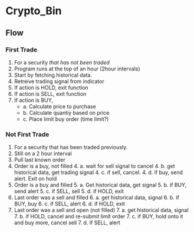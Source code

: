 # Crypto_Bin

## Flow

### First Trade
1. For a security *that has not been traded*
2. Program runs at the top of an hour (2hour intervals)
3. Start by fetching historical data.
4. Retreive trading signal from indicator
5. If action is HOLD, exit function
6. If action is SELL, exit function
7. If action is BUY,
	- a. Calculate price to purchase
	- b. Calculate quantiy based on price
	- c. Place limit buy order (time limit?)


### Not First Trade
1. For a security that has been traded previously.
2. Still on a 2 hour interval
3. Pull last known order
4. Order is a buy, not filled
	4. a. wait for sell signal to cancel
	4. b. get historical data, get trading signal
	4. c. if sell, cancel.
	4. d. if buy, send alert. Exit on hold
5. Order is a buy and filled
	5. a. Get historical data, get signal
	5. b. if BUY, send alert
	5. c. if SELL, sell
	5. d. if HOLD, exit
6. Last order was a sell and filled
	6. a. get historical data, signal
	6. b. if BUY, buy
	6. c. if SELL, alert
	6. d. if HOLD, exit
7. Last order was a sell and open (not filled)
	7. a. get historical data, signal
	7. b. if HOLD, cancel and re-submit limit order
	7. c. if BUY, hold onto it and buy more, cancel sell
	7. d. if SELL, alert


